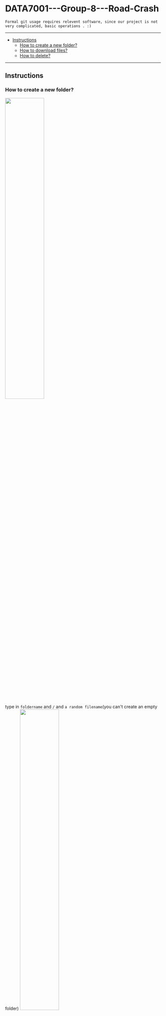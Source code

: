 # DATA7001---Group-8---Road-Crash
`Formal git usage requires relevent software, since our project is not very complicated, basic operations . :)`

---
- [Instructions](#instructions)
  - [How to create a new folder?](#how-to-create-a-new-folder)
  - [How to download files?](#how-to-download-files)
  - [How to delete?](#how-to-delete)
---
## Instructions
### How to create a new folder?
<img src="https://user-images.githubusercontent.com/89439984/133027074-072f2ff2-4e59-4282-a2df-5736dd7792d6.png" width=50% height=50% />

type in `foldername` and `/` and `a random filename`(you can't create an empty folder)
<img src="https://user-images.githubusercontent.com/89439984/133035379-c5329cba-7780-430e-a03e-bd10e0fc517b.png" width=50% height=50% />

<img src="https://user-images.githubusercontent.com/89439984/133035517-dbbafa33-124b-42fa-9ca8-bb5088a8f9bf.png" width=50% height=50% />

Uploading files is likewise.

### How to download files?
* <strong>Download all:</strong>
<img src="https://user-images.githubusercontent.com/89439984/133035778-6d96d417-e01a-4e8c-8c7f-831973a66ff7.png" width=50% height=50% />

* <strong>Download one specific file:</strong>
Rightclick on that file and choose `save the link as`

### How to delete?
* <strong>Delete folder:</strong>
Click into that folder and:
<img src="https://user-images.githubusercontent.com/89439984/133036806-d036d4a5-1214-4dad-8dea-843b52b173c1.png" width=50% height=50% />

* <strong>Delete file:</strong>
Click into that file and:
<img src="https://user-images.githubusercontent.com/89439984/133037050-7357a088-440e-4aae-ab4f-42310123e474.png" width=50% height=50% />
